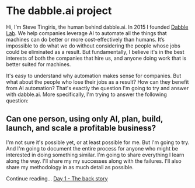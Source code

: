 # The dabble.ai project

Hi, I’m Steve Tingiris, the human behind dabble.ai. In 2015 I founded [Dabble Lab](https://dabblelab.com). We help companies leverage AI to automate all the things that machines can do better or more cost-effectively than humans. It’s impossible to do what we do without considering the people whose jobs could be eliminated as a result. But fundamentally, I believe it's in the best interests of both the companies that hire us, and anyone doing work that is better suited for machines. 

It's easy to understand why automation makes sense for companies. But what about the people who lose their jobs as a result? How can they benefit from AI automation? That's exactly the question I'm going to try and answer with dabble.ai. More specifically, I'm trying to answer the following question: 

## Can one person, using only AI, plan, build, launch, and scale a profitable business?

I'm not sure it's possible yet, or at least possible for me. But I'm going to try. And I'm going to document the entire process for anyone who might be interested in doing something similar. I'm going to share everything I learn along the way. I'll share my my successes along with the failures. I'll also share my methodology in as much detail as possible.

Continue reading... [Day 1 - The back story](https://github.com/dabbleai/dabbleai-project/blob/main/DAY1.md)

